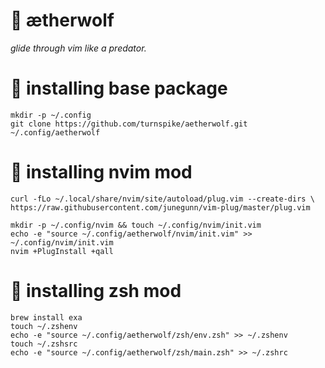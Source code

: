 # :wolf: ætherwolf

_glide through vim like a predator._

# :nut_and_bolt: installing base package

    mkdir -p ~/.config
    git clone https://github.com/turnspike/aetherwolf.git ~/.config/aetherwolf
    
# :nut_and_bolt: installing nvim mod

    curl -fLo ~/.local/share/nvim/site/autoload/plug.vim --create-dirs \
    https://raw.githubusercontent.com/junegunn/vim-plug/master/plug.vim
    
    mkdir -p ~/.config/nvim && touch ~/.config/nvim/init.vim
    echo -e "source ~/.config/aetherwolf/nvim/init.vim" >> ~/.config/nvim/init.vim
    nvim +PlugInstall +qall

# :nut_and_bolt: installing zsh mod
    brew install exa
    touch ~/.zshenv
    echo -e "source ~/.config/aetherwolf/zsh/env.zsh" >> ~/.zshenv
    touch ~/.zshsrc
    echo -e "source ~/.config/aetherwolf/zsh/main.zsh" >> ~/.zshrc
